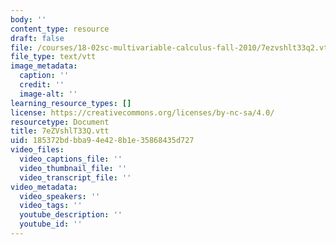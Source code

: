 ```yaml
---
body: ''
content_type: resource
draft: false
file: /courses/18-02sc-multivariable-calculus-fall-2010/7ezvshlt33q2.vtt
file_type: text/vtt
image_metadata:
  caption: ''
  credit: ''
  image-alt: ''
learning_resource_types: []
license: https://creativecommons.org/licenses/by-nc-sa/4.0/
resourcetype: Document
title: 7eZVshlT33Q.vtt
uid: 185372bd-bba9-4e42-8b1e-35868435d727
video_files:
  video_captions_file: ''
  video_thumbnail_file: ''
  video_transcript_file: ''
video_metadata:
  video_speakers: ''
  video_tags: ''
  youtube_description: ''
  youtube_id: ''
---
```

